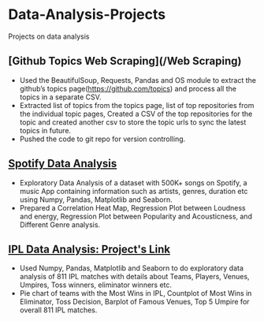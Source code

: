 # Data-Analysis-Projects
Projects on data analysis


## [Github Topics Web Scraping](/Web Scraping)
- Used the BeautifulSoup, Requests, Pandas and OS module to extract the github’s topics page(https://github.com/topics) and process all the topics in a separate CSV.
- Extracted list of topics from the topics page, list of top repositories from the individual topic pages, Created a CSV of the top repositories for the topic and created another csv to store the topic urls to sync the latest topics in future.
- Pushed the code to git repo for version controlling.
## [Spotify Data Analysis](Spotify-Data-Analysis.ipynb)
- Exploratory Data Analysis of a dataset with 500K+ songs on Spotify, a music App containing information such as artists, genres, duration etc using Numpy, Pandas, Matplotlib and Seaborn.
- Prepared a Correlation Heat Map, Regression Plot between Loudness and energy, Regression Plot between Popularity and Acousticness, and Different Genre analysis.
 ## [IPL Data Analysis: Project's Link]()
- Used Numpy, Pandas, Matplotlib and Seaborn to do exploratory data analysis of 811 IPL matches with details about Teams, Players, Venues, Umpires, Toss winners, eliminator winners etc. 
- Pie chart of teams with the Most Wins in IPL, Countplot of Most Wins in Eliminator, Toss Decision, Barplot of Famous Venues, Top 5 Umpire for overall 811 IPL matches.